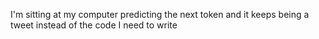 I'm sitting at my computer predicting the next token and it keeps being a tweet instead of the code I need to write


